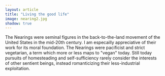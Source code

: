 ```yaml
---
layout: article
title: "Living the good life"
image: nearing2.jpg
shadow: true
---
```


The Nearings were seminal figures in the back-to-the-land movement of the United States in the mid-20th century. I am especailly appreciative of their work for its moral foundation. The Nearings were pacificist and strict vegetarian, a term which more or less maps to "vegan" today. Still today pursuits of homesteading and self-sufficiency rarely consider the interests of other sentient beings, instead romanticizing their less-industrial exploitation.
